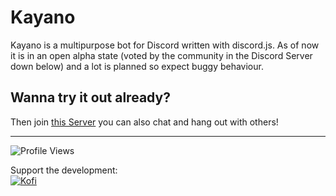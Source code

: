 # Kayano
Kayano is a multipurpose bot for Discord written with discord.js. As of now it is in an open alpha state (voted by the community in the Discord Server down below) and a lot is planned so expect buggy behaviour. 

## Wanna try it out already?
Then join [this Server](https://discord.gg/ngkUdXQZ8P) you can also chat and hang out with others!

<hr>

![Profile Views](https://komarev.com/ghpvc/?username=kayano-bot&color=grey&style=flat-square)

Support the development:<br>
[![Kofi](https://img.shields.io/badge/Ko--fi-F16061?style=for-the-badge&logo=ko-fi&logoColor=white)](https://ko-fi.com/pukima)
